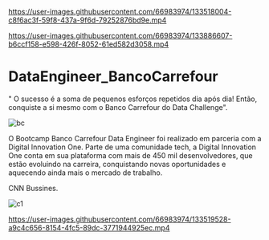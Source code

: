 

https://user-images.githubusercontent.com/66983974/133518004-c8f6ac3f-59f8-437a-9f6d-79252876bd9e.mp4



https://user-images.githubusercontent.com/66983974/133886607-b6ccf158-e598-426f-8052-61ed582d3058.mp4



# DataEngineer_BancoCarrefour
" O sucesso é a soma de pequenos esforços repetidos dia após dia! Então, conquiste a si mesmo com o Banco Carrefour do Data Challenge".

![bc](https://user-images.githubusercontent.com/66983974/133510064-19a510fb-4d7b-4ec5-a076-3235a068a984.jpg)


O Bootcamp Banco Carrefour Data Engineer foi realizado em parceria com a Digital Innovation One. Parte de uma comunidade tech, a Digital Innovation One conta em sua plataforma com mais de 450 mil desenvolvedores, que estão evoluindo na carreira, conquistando novas oportunidades e aquecendo ainda mais o mercado de trabalho.

CNN Bussines.

![c1](https://user-images.githubusercontent.com/66983974/133509713-ada1b5b7-c504-4e9f-86ba-b35cd22dde27.jpg)




https://user-images.githubusercontent.com/66983974/133519528-a9c4c656-8154-4fc5-89dc-3771944925ec.mp4





